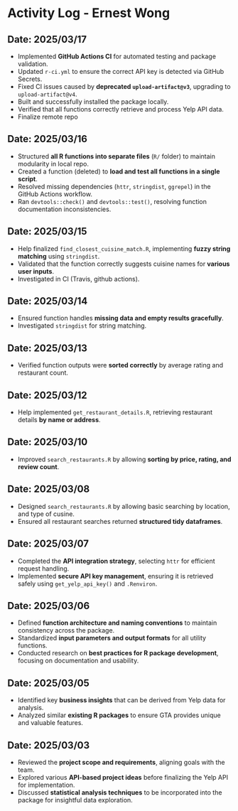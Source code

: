 # Activity Log - Ernest Wong

## Date: 2025/03/17  
- Implemented **GitHub Actions CI** for automated testing and package validation.  
- Updated `r-ci.yml` to ensure the correct API key is detected via GitHub Secrets.  
- Fixed CI issues caused by **deprecated `upload-artifact@v3`**, upgrading to `upload-artifact@v4`.  
- Built and successfully installed the package locally.  
- Verified that all functions correctly retrieve and process Yelp API data.  
- Finalize remote repo

## Date: 2025/03/16  
- Structured **all R functions into separate files** (`R/` folder) to maintain modularity in local repo.  
- Created a function (deleted) to **load and test all functions in a single script**.  
- Resolved missing dependencies (`httr`, `stringdist`, `ggrepel`) in the GitHub Actions workflow.  
- Ran `devtools::check()` and `devtools::test()`, resolving function documentation inconsistencies.  

## Date: 2025/03/15  
- Help finalized `find_closest_cuisine_match.R`, implementing **fuzzy string matching** using `stringdist`.  
- Validated that the function correctly suggests cuisine names for **various user inputs**.  
- Investigated in CI (Travis, github actions).  

## Date: 2025/03/14  
- Ensured function handles **missing data and empty results gracefully**.  
- Investigated `stringdist` for string matching.  

## Date: 2025/03/13  
- Verified function outputs were **sorted correctly** by average rating and restaurant count.  

## Date: 2025/03/12  
- Help implemented `get_restaurant_details.R`, retrieving restaurant details **by name or address**.  

## Date: 2025/03/10  
- Improved `search_restaurants.R` by allowing **sorting by price, rating, and review count**.  

## Date: 2025/03/08  
- Designed `search_restaurants.R` by allowing basic searching by location, and type of cusine.  
- Ensured all restaurant searches returned **structured tidy dataframes**.  
 

## Date: 2025/03/07  
- Completed the **API integration strategy**, selecting `httr` for efficient request handling.  
- Implemented **secure API key management**, ensuring it is retrieved safely using `get_yelp_api_key()` and `.Renviron`.  

## Date: 2025/03/06  
- Defined **function architecture and naming conventions** to maintain consistency across the package.  
- Standardized **input parameters and output formats** for all utility functions.  
- Conducted research on **best practices for R package development**, focusing on documentation and usability.  

## Date: 2025/03/05  
- Identified key **business insights** that can be derived from Yelp data for analysis.  
- Analyzed similar **existing R packages** to ensure GTA provides unique and valuable features.  

## Date: 2025/03/03  
- Reviewed the **project scope and requirements**, aligning goals with the team.  
- Explored various **API-based project ideas** before finalizing the Yelp API for implementation.  
- Discussed **statistical analysis techniques** to be incorporated into the package for insightful data exploration.  

